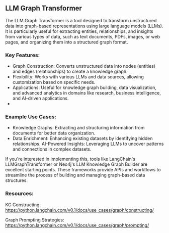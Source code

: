 ## LLM Graph Transformer 
The LLM Graph Transformer is a tool designed to transform unstructured data into graph-based representations using large language models (LLMs). It is particularly useful for extracting entities, relationships, and insights from various types of data, such as text documents, PDFs, images, or web pages, and organizing them into a structured graph format.

### Key Features:
- Graph Construction: Converts unstructured data into nodes (entities) and edges (relationships) to create a knowledge graph.
- Flexibility: Works with various LLMs and data sources, allowing customization based on specific needs.
- Applications: Useful for knowledge graph building, data visualization, and advanced analytics in domains like research, business intelligence, and AI-driven applications.
- 
### Example Use Cases:
- Knowledge Graphs: Extracting and structuring information from documents for better data organization.
- Data Enrichment: Enhancing existing datasets by identifying hidden relationships.
AI-Powered Insights: Leveraging LLMs to uncover patterns and connections in complex datasets.

If you're interested in implementing this, tools like LangChain's LLMGraphTransformer or Neo4j's LLM Knowledge Graph Builder are excellent starting points. These frameworks provide APIs and workflows to streamline the process of building and managing graph-based data structures.

### Resources:
KG Constructing:  
https://python.langchain.com/v0.1/docs/use_cases/graph/constructing/

Graph Prompting Strategies:  
https://python.langchain.com/v0.1/docs/use_cases/graph/prompting/